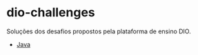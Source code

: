 # dio-challenges

Soluções dos desafios propostos pela plataforma de ensino DIO.

- [Java](https://github.com/UellingtonDamasceno/dio-challenges/tree/main/java)
